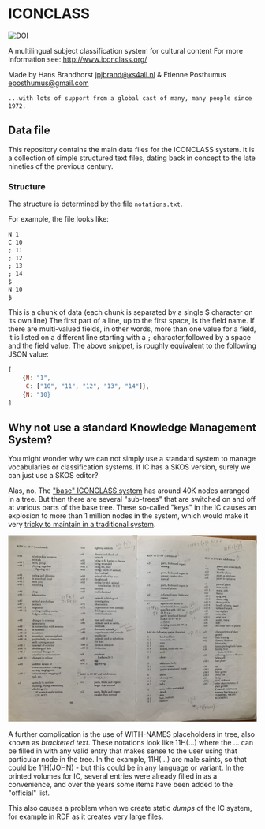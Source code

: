 # ICONCLASS

[![DOI](https://zenodo.org/badge/350851584.svg)](https://zenodo.org/badge/latestdoi/350851584)

A multilingual subject classification system for cultural content
For more information see: http://www.iconclass.org/

Made by Hans Brandhorst <jpjbrand@xs4all.nl> & Etienne Posthumus <eposthumus@gmail.com>

    ...with lots of support from a global cast of many, many people since 1972.

## Data file

This repository contains the main data files for the ICONCLASS system. It is a collection of simple structured text files, dating back in concept to the late nineties of the previous century.

### Structure

The structure is determined by the file `notations.txt`.

For example, the file looks like:

```
N 1
C 10
; 11
; 12
; 13
; 14
$
N 10
$
```

This is a chunk of data (each chunk is separated by a single $ character on its own line)
The first part of a line, up to the first space, is the field name. If there are multi-valued fields, in other words, more than one value for a field, it is listed on a different line starting with a `;` character,followed by a space and the field value. The above snippet, is roughly equivalent to the following JSON value:

```javascript
[
    {N: "1",
     C: ["10", "11", "12", "13", "14"]},
    {N: "10}
]
```

## Why not use a standard Knowledge Management System?

You might wonder why we can not simply use a standard system to manage vocabularies or classification systems. If IC has a SKOS version, surely we can just use a SKOS editor?

Alas, no. The ["base" ICONCLASS system](notations.txt) has around 40K nodes arranged in a tree. But then there are several "sub-trees" that are switched on and off at various parts of the base tree. These so-called "keys" in the IC causes an explosion to more than 1 million nodes in the system, which would make it very [tricky to maintain in a traditional system](https://iconclass.org/help/skos_sparql).

![Keys to 25F](/misc/key_to_25F.jpg)

A further complication is the use of WITH-NAMES placeholders in tree, also known as _bracketed text_. These notations look like 11H(...) where the ... can be filled in with any valid entry that makes sense to the user using that particular node in the tree. In the example, 11H(...) are male saints, so that could be 11H(JOHN) - but this could be in any language or variant. In the printed volumes for IC, several entries were already filled in as a convenience, and over the years some items have been added to the "official" list.

This also causes a problem when we create static _dumps_ of the IC system, for example in RDF as it creates very large files.
